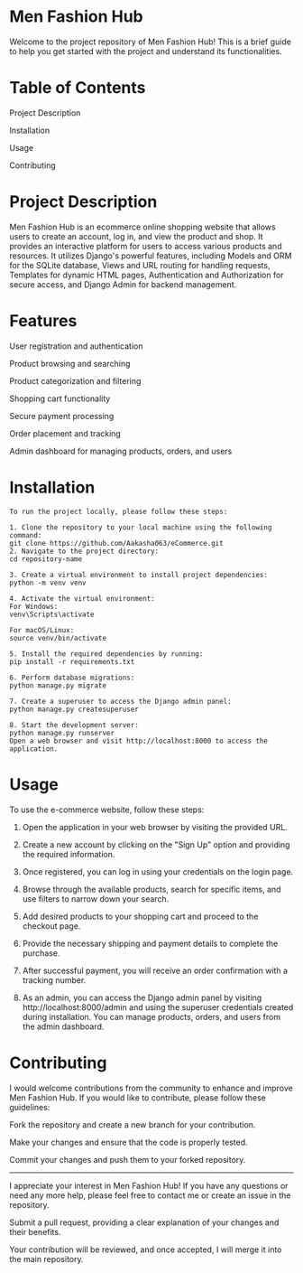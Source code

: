 # Men Fashion Hub
Welcome to the project repository of Men Fashion Hub! This is a brief guide to help you get started with the project and understand its functionalities.

# Table of Contents
Project Description

Installation

Usage

Contributing

# Project Description

Men Fashion Hub is an ecommerce online shopping website that allows users to create an account, log in, and view the product and shop. It provides an interactive platform for users to access various products and resources. It utilizes Django's powerful features, including Models and ORM for the SQLite database, Views and URL routing for handling requests, Templates for dynamic HTML pages, Authentication and Authorization for secure access, and Django Admin for backend management.

# Features
User registration and authentication

Product browsing and searching

Product categorization and filtering

Shopping cart functionality

Secure payment processing

Order placement and tracking

Admin dashboard for managing products, orders, and users

# Installation
```
To run the project locally, please follow these steps:

1. Clone the repository to your local machine using the following command:
git clone https://github.com/Aakasha063/eCommerce.git
2. Navigate to the project directory:
cd repository-name

3. Create a virtual environment to install project dependencies:
python -m venv venv

4. Activate the virtual environment:
For Windows:
venv\Scripts\activate

For macOS/Linux:
source venv/bin/activate

5. Install the required dependencies by running:
pip install -r requirements.txt

6. Perform database migrations:
python manage.py migrate

7. Create a superuser to access the Django admin panel:
python manage.py createsuperuser

8. Start the development server:
python manage.py runserver
Open a web browser and visit http://localhost:8000 to access the application.
```

# Usage
To use the e-commerce website, follow these steps:

1. Open the application in your web browser by visiting the provided URL.

2. Create a new account by clicking on the "Sign Up" option and providing the required information.

3. Once registered, you can log in using your credentials on the login page.

4. Browse through the available products, search for specific items, and use filters to narrow down your search.

5. Add desired products to your shopping cart and proceed to the checkout page.

6. Provide the necessary shipping and payment details to complete the purchase.

7. After successful payment, you will receive an order confirmation with a tracking number.

8. As an admin, you can access the Django admin panel by visiting http://localhost:8000/admin and using the superuser credentials created during installation. You can manage products, orders, and users from the admin dashboard.

# Contributing
I would welcome contributions from the community to enhance and improve Men Fashion Hub. If you would like to contribute, please follow these guidelines:

Fork the repository and create a new branch for your contribution.

Make your changes and ensure that the code is properly tested.

Commit your changes and push them to your forked repository.


--------------------------------------------------------------------------
I appreciate your interest in Men Fashion Hub! 
If you have any questions or need any more help, please feel free to contact me or create an issue in the repository.

Submit a pull request, providing a clear explanation of your changes and their benefits.

Your contribution will be reviewed, and once accepted, I will merge it into the main repository.
